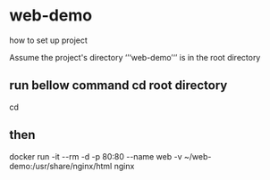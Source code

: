 # web-demo
how to set up project 

Assume the project's directory ‘’‘web-demo’‘’ is in the root directory
## run bellow command cd root directory
cd 

## then
docker run -it --rm -d -p 80:80 --name web -v ~/web-demo:/usr/share/nginx/html nginx 

